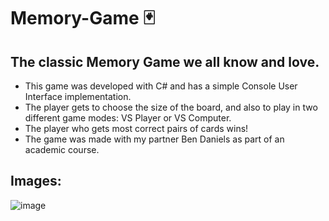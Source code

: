 # Memory-Game 🃏
## The classic Memory Game we all know and love.

* This game was developed with C# and has a simple Console User Interface implementation.  
* The player gets to choose the size of the board, and also to play in two different game modes: VS Player or VS Computer.  
* The player who gets most correct pairs of cards wins!
* The game was made with my partner Ben Daniels as part of an academic course.

## Images:
![image](https://user-images.githubusercontent.com/94289687/185434231-92105bdc-0363-484c-86d7-20ae0709c12c.png)
